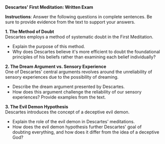 **Descartes' First Meditation: Written Exam**

**Instructions**: Answer the following questions in complete sentences. Be sure to provide evidence from the text to support your answers.

**1. The Method of Doubt**  
Descartes employs a method of systematic doubt in the First Meditation.

- Explain the purpose of this method.
- Why does Descartes believe it's more efficient to doubt the foundational principles of his beliefs rather than examining each belief individually?

**2. The Dream Argument vs. Sensory Experience**  
One of Descartes' central arguments revolves around the unreliability of sensory experiences due to the possibility of dreaming.

- Describe the dream argument presented by Descartes.
- How does this argument challenge the reliability of our sensory experiences? Provide examples from the text.

**3. The Evil Demon Hypothesis**  
Descartes introduces the concept of a deceptive evil demon.

- Explain the role of the evil demon in Descartes' meditations.
- How does the evil demon hypothesis further Descartes' goal of doubting everything, and how does it differ from the idea of a deceptive God?